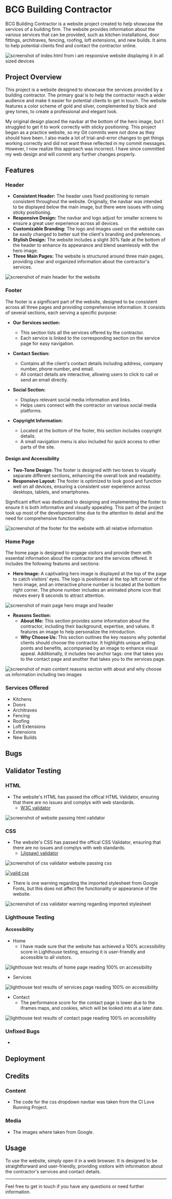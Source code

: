 # BCG Building Contractor

BCG Building Contractor is a website project created to help showcase the services of a building firm. The website provides information about the various services that can be provided, such as kitchen installations, door fittings, architraves, fencing, roofing, loft extensions, and new builds. It aims to help potential clients find and contact the contractor online.

![screenshot of index.html from i am responsive website displaying it in all sized devices](assets/media/responsive-index.webp)

## Project Overview

This project is a website designed to showcase the services provided by a building contractor. The primary goal is to help the contractor reach a wider audience and make it easier for potential clients to get in touch. The website features a color scheme of gold and silver, complemented by black and grey tones, to create a professional and elegant look.

My original design placed the navbar at the bottom of the hero image, but I struggled to get it to work correctly with sticky positioning. This project began as a practice website, so my Git commits were not done as they should have been. I also made a lot of trial-and-error changes to get things working correctly and did not want these reflected in my commit messages. However, I now realize this approach was incorrect. I have since committed my web design and will commit any further changes properly.

## Features

### Header

- **Consistent Header:** The header uses fixed positioning to remain consistent throughout the website. Originally, the navbar was intended to be displayed below the main image, but there were issues with using sticky positioning.
- **Responsive Design:** The navbar and logo adjust for smaller screens to ensure a great user experience across all devices.
- **Customizable Branding:** The logo and images used on the website can be easily changed to better suit the client's branding and preferences.
- **Stylish Design:** The website includes a slight 30% fade at the bottom of the header to enhance its appearance and blend seamlessly with the hero image.
- **Three Main Pages:** The website is structured around three main pages, providing clear and organized information about the contractor's services.

![screenshot of main header for the website](assets/media/header.webp)

### Footer

The footer is a significant part of the website, designed to be consistent across all three pages and providing comprehensive information. It consists of several sections, each serving a specific purpose:

- **Our Services section:** 
  - This section lists all the services offered by the contractor.
  - Each service is linked to the corresponding section on the service page for easy navigation.

- **Contact Section:** 
  - Contains all the client's contact details including address, company number, phone number, and email.
  - All contact details are interactive, allowing users to click to call or send an email directly.

- **Social Section:** 
  - Displays relevant social media information and links.
  - Helps users connect with the contractor on various social media platforms.

- **Copyright Information:** 
  - Located at the bottom of the footer, this section includes copyright details.
  - A small navigation menu is also included for quick access to other parts of the site.

#### Design and Accessibility

- **Two-Tone Design:** The footer is designed with two tones to visually separate different sections, enhancing the overall look and readability.
- **Responsive Layout:** The footer is optimized to look good and function well on all devices, ensuring a consistent user experience across desktops, tablets, and smartphones.

Significant effort was dedicated to designing and implementing the footer to ensure it is both informative and visually appealing. This part of the project took up most of the development time due to the attention to detail and the need for comprehensive functionality.

![screenshot of the footer for the website with all relative information](assets/media/footer.webp)

### Home Page

The home page is designed to engage visitors and provide them with essential information about the contractor and the services offered. It includes the following features and sections:

- **Hero Image:** A captivating hero image is displayed at the top of the page to catch visitors' eyes. The logo is positioned at the top left corner of the hero image, and an interactive phone number is located at the bottom right corner. The phone number includes an animated phone icon that moves every 8 seconds to attract attention.
  
![screenshot of main page hero image and header](assets/media/index-1.webp)

- **Reasons Section:**
  - **About Me:** This section provides some information about the contractor, including their background, expertise, and values. It features an image to help personalize the introduction.
  - **Why Choose Us:** This section outlines the key reasons why potential clients should choose the contractor. It highlights unique selling points and benefits, accompanied by an image to enhance visual appeal. Additionally, it includes two anchor tags: one that takes you to the contact page and another that takes you to the services page.

![screenshot of main content reasons secton with about and why choose us information including two images](assets/media/index-2.webp)  

### Services Offered
- Kitchens
- Doors
- Architraves
- Fencing
- Roofing
- Loft Extensions
- Extensions
- New Builds

## Bugs

## Validator Testing

### HTML

- The website's HTML has passed the offical HTML Validator, ensuring that there are no issues and complys with web standards.
  - [W3C validator](https://validator.w3.org/nu/?doc=https%3A%2F%2Fandyv773.github.io%2Fbcg-test%2F)

![screenshot of website passing html validator](assets/media/html-validator.webp)    

### CSS 

- The website's CSS has passed the offical CSS Validator, ensuring that there are no issues and complys with web standards.
  - [(Jigsaw) validator](https://jigsaw.w3.org/css-validator/validator?uri=https%3A%2F%2Fandyv773.github.io%2Fbcg-test&profile=css3svg&usermedium=all&warning=1&vextwarning=&lang=en) 

![screenshot of css validator website passing css](assets/media/css-validator.webp)

   [![valid css](http://jigsaw.w3.org/css-validator/images/vcss)](http://jigsaw.w3.org/css-validator/check/referer)

- There is one warning regarding the imported stylesheet from Google Fonts, but this does not affect the functionality or appearance of the website.

![screenshot of css validator warning regarding imported stylesheet](assets/media/css-warning.webp)

### Lighthouse Testing

#### Accessibility

- Home
  - I have made sure that the website has achieved a 100% accessibility score in Lighthouse testing, ensuring it is user-friendly and accessible to all visitors.

![lighthouse test results of home page reading 100% on accessibility](assets/media/lighthouse-index.webp)

- Services

![lighthouse test results of services page reading 100% on accessibility](assets/media/lighthouse-services.webp)

- Contact
  - The performance score for the contact page is lower due to the iframes maps, and cookies, which will be looked into at a later date.

![lighthouse test results of contact page reading 100% on accessibility](assets/media/lighthouse-contact.webp)

### Unfixed Bugs

-

## Deployment 

## Credits 

### Content

- The code for the css dropdown navbar was taken from the CI Love Running Project.

### Media 

- The images where taken from Google.

## Usage

To use the website, simply open it in a web browser. It is designed to be straightforward and user-friendly, providing visitors with information about the contractor's services and contact details.

---

Feel free to get in touch if you have any questions or need further information.
